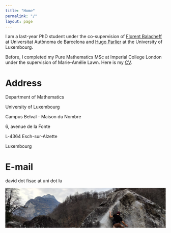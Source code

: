 ```yaml
---
title: "Home"
permalink: "/"
layout: page
---
```


I am a last-year PhD student under the co-supervision of <a href="https://mat.uab.cat/~fbalacheff/"> Florent Balacheff</a> at Universitat Autònoma de Barcelona and <a href="https://math.uni.lu/parlier/"> Hugo Parlier</a> at the University of Luxembourg.

Before, I completed my Pure Mathematics MSc at Imperial College London under the supervision of Marie-Amélie Lawn.
Here is my <a href="/CV.pdf" class="image fit">CV</a>.

# Address
Department of Mathematics

University of Luxembourg

Campus Belval - Maison du Nombre

6, avenue de la Fonte

L-4364 Esch-sur-Alzette

Luxembourg

# E-mail
david dot fisac at uni dot lu

![alt text](https://github.com/dfisac/dfisac.github.io/blob/master/guix.jpg?raw=true)



